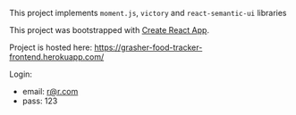 This project implements `moment.js`, `victory` and `react-semantic-ui` libraries

This project was bootstrapped with [Create React App](https://github.com/facebook/create-react-app).

Project is hosted here:
https://grasher-food-tracker-frontend.herokuapp.com/

Login: 
  - email:  r@r.com
  - pass:   123
